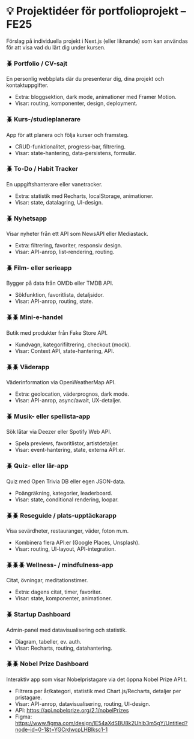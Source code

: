 # 💡 Projektidéer för portfolioprojekt – FE25
Förslag på individuella projekt i Next.js (eller liknande) som kan användas för att visa vad du lärt dig
under kursen.

### 🪲 Portfolio / CV-sajt
En personlig webbplats där du presenterar dig, dina projekt och kontaktuppgifter.
* Extra: bloggsektion, dark mode, animationer med Framer Motion.
* Visar: routing, komponenter, design, deployment.

### 🪲 Kurs-/studieplanerare
App för att planera och följa kurser och framsteg.
* CRUD-funktionalitet, progress-bar, filtrering.
* Visar: state-hantering, data-persistens, formulär.

### 🪲 To-Do / Habit Tracker
En uppgiftshanterare eller vanetracker.
* Extra: statistik med Recharts, localStorage, animationer.
* Visar: state, datalagring, UI-design.
  
### 🪲 Nyhetsapp
Visar nyheter från ett API som NewsAPI eller Mediastack.
* Extra: filtrering, favoriter, responsiv design.
* Visar: API-anrop, list-rendering, routing.

### 🪲 Film- eller serieapp
Bygger på data från OMDb eller TMDB API.
* Sökfunktion, favoritlista, detaljsidor.
* Visar: API-anrop, routing, state.

### 🪲🪲 Mini-e-handel
Butik med produkter från Fake Store API.
* Kundvagn, kategorifiltrering, checkout (mock).
* Visar: Context API, state-hantering, API.

### 🪲🪲 Väderapp
Väderinformation via OpenWeatherMap API.
* Extra: geolocation, väderprognos, dark mode.
* Visar: API-anrop, async/await, UX-detaljer.

### 🪲 Musik- eller spellista-app
Sök låtar via Deezer eller Spotify Web API.
* Spela previews, favoritlistor, artistdetaljer.
* Visar: event-hantering, state, externa API:er.

### 🪲 Quiz- eller lär-app
Quiz med Open Trivia DB eller egen JSON-data.
* Poängräkning, kategorier, leaderboard.
* Visar: state, conditional rendering, loopar.

### 🪲🪲 Reseguide / plats-upptäckarapp
Visa sevärdheter, restauranger, väder, foton m.m.
* Kombinera flera API:er (Google Places, Unsplash).
* Visar: routing, UI-layout, API-integration.

### 🪲🪲🪲 Wellness- / mindfulness-app
Citat, övningar, meditationstimer.
* Extra: dagens citat, timer, favoriter.
* Visar: state, komponenter, animationer.

### 🪲 Startup Dashboard
Admin-panel med datavisualisering och statistik.
* Diagram, tabeller, ev. auth.
* Visar: Recharts, routing, datahantering.

### 🪲🪲 Nobel Prize Dashboard
Interaktiv app som visar Nobelpristagare via det öppna Nobel Prize API:t.
* Filtrera per år/kategori, statistik med Chart.js/Recharts, detaljer per pristagare.
* Visar: API-anrop, datavisualisering, routing, UI-design.
* API: https://api.nobelprize.org/2.1/nobelPrizes
* Figma: https://www.figma.com/design/lE54aXdSBU8k2Uhlb3m5gY/Untitled?node-id=0-1&t=YGCrdwcpLHBlksc1-1
